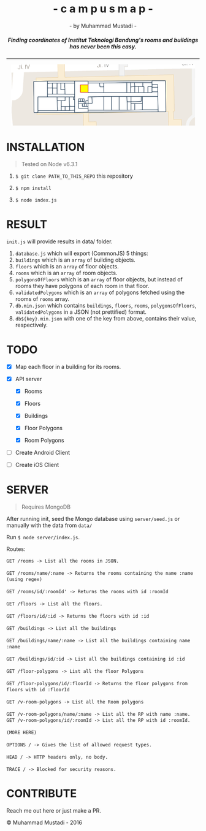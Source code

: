 <h1 align="center">- c a m p u s m a p -</h1>
<p align="center">- by Muhammad Mustadi -</p>

<h5 align="center">Finding coordinates of Institut Teknologi Bandung's rooms and buildings has never been this easy.</h5>

<hr />
<div align="center">
<img align="center" src="/72-Labtek VI-Dapur.png" />
</div>

# INSTALLATION

> Tested on Node v6.3.1

1. `$ git clone PATH_TO_THIS_REPO` this repository

2. `$ npm install`

3. `$ node index.js`

# RESULT

`init.js` will provide results in data/ folder.

1. `database.js` which will export (CommonJS) 5 things:
  1. `buildings` which is an `array` of building objects.
  2. `floors` which is an `array` of floor objects.
  3. `rooms` which is an `array` of room objects.
  4. `polygonsOfFloors` which is an `array` of floor objects, but instead of rooms they have polygons of each room in that floor.
  5. `validatedPolygons` which is an `array` of polygons fetched using the rooms of `rooms` array.
2. `db.min.json` which contains `buildings`, `floors`, `rooms`, `polygonsOfFloors`, `validatedPolygons` in a JSON (not prettified) format.
3. `db${key}.min.json` with one of the key from above, contains their value, respectively.



# TODO

- [x] Map each floor in a building for its rooms.

- [x] API server
  - [x] Rooms
  - [x] Floors
  - [x] Buildings
  - [x] Floor Polygons
  - [x] Room Polygons


- [ ] Create Android Client

- [ ] Create iOS Client

# SERVER

> Requires MongoDB

After running init, seed the Mongo database using `server/seed.js` or manually with the data from `data/`

Run `$ node server/index.js`.

Routes:

```
GET /rooms -> List all the rooms in JSON.

GET /rooms/name/:name -> Returns the rooms containing the name :name (using regex)

GET /rooms/id/:roomId' -> Returns the rooms with id :roomId

GET /floors -> List all the floors.

GET /floors/id/:id -> Returns the floors with id :id

GET /buildings -> List all the buildings

GET /buildings/name/:name -> List all the buildings containing name :name

GET /buildings/id/:id -> List all the buildings containing id :id

GET /floor-polygons -> List all the floor Polygons

GET /floor-polygons/id/:floorId -> Returns the floor polygons from floors with id :floorId

GET /v-room-polygons -> List all the Room polygons

GET /v-room-polygons/name/:name -> List all the RP with name :name.
GET /v-room-polygons/id/:roomId -> List all the RP with id :roomId.

(MORE HERE)

OPTIONS / -> Gives the list of allowed request types.

HEAD / -> HTTP headers only, no body.

TRACE / -> Blocked for security reasons.
```

# CONTRIBUTE

Reach me out here or just make a PR.

&copy; Muhammad Mustadi - 2016
